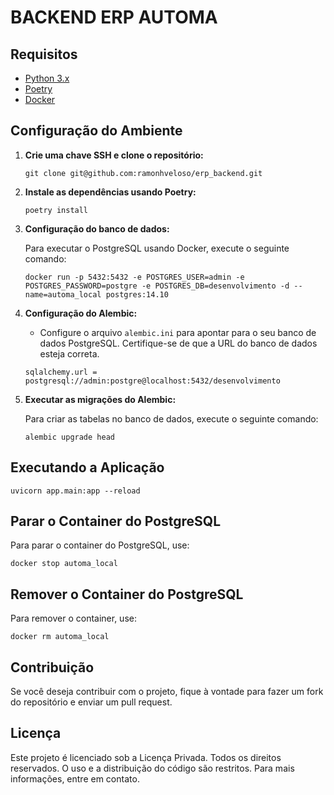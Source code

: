 # BACKEND ERP AUTOMA

## Requisitos

- [Python 3.x](https://www.python.org/downloads/)
- [Poetry](https://python-poetry.org/docs/#installation)
- [Docker](https://www.docker.com/get-started)

## Configuração do Ambiente

1. **Crie uma chave SSH e clone o repositório:**

   `git clone git@github.com:ramonhveloso/erp_backend.git`

2. **Instale as dependências usando Poetry:**

   `poetry install`

3. **Configuração do banco de dados:**

   Para executar o PostgreSQL usando Docker, execute o seguinte comando:

   `docker run -p 5432:5432 -e POSTGRES_USER=admin -e POSTGRES_PASSWORD=postgre -e POSTGRES_DB=desenvolvimento -d --name=automa_local postgres:14.10`

4. **Configuração do Alembic:**

   - Configure o arquivo `alembic.ini` para apontar para o seu banco de dados PostgreSQL. Certifique-se de que a URL do banco de dados esteja correta.

   `sqlalchemy.url = postgresql://admin:postgre@localhost:5432/desenvolvimento`

5. **Executar as migrações do Alembic:**

   Para criar as tabelas no banco de dados, execute o seguinte comando:

   `alembic upgrade head`

## Executando a Aplicação

`uvicorn app.main:app --reload`

## Parar o Container do PostgreSQL

Para parar o container do PostgreSQL, use:

`docker stop automa_local`

## Remover o Container do PostgreSQL

Para remover o container, use:

`docker rm automa_local`

## Contribuição

Se você deseja contribuir com o projeto, fique à vontade para fazer um fork do repositório e enviar um pull request.

## Licença

Este projeto é licenciado sob a Licença Privada. Todos os direitos reservados. O uso e a distribuição do código são restritos. Para mais informações, entre em contato. 
